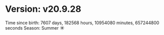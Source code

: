 # Version: v20.9.28
Time since birth: 7607 days, 182568 hours, 10954080 minutes, 657244800 seconds
Season: Summer ☀️
